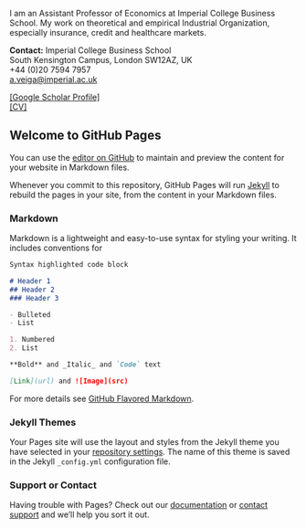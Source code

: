 I am an Assistant Professor of Economics at Imperial College Business School. My work on theoretical and empirical Industrial Organization, especially insurance, credit and healthcare markets.

**Contact:**
Imperial College Business School  
South Kensington Campus, London SW12AZ, UK  
+44 (0)20 7594 7957    
a.veiga@imperial.ac.uk 

[[Google Scholar Profile]](https://scholar.google.com/citations?user=C-gmx8QAAAAJ&hl=en)  
[[CV]](https://www.dropbox.com/s/dbcryohnz4sh8r1/Veiga_CV.pdf?dl=0)



## Welcome to GitHub Pages

You can use the [editor on GitHub](https://github.com/andreveiga2/andreveiga.github.io/edit/master/index.md) to maintain and preview the content for your website in Markdown files.

Whenever you commit to this repository, GitHub Pages will run [Jekyll](https://jekyllrb.com/) to rebuild the pages in your site, from the content in your Markdown files.

### Markdown

Markdown is a lightweight and easy-to-use syntax for styling your writing. It includes conventions for

```markdown
Syntax highlighted code block

# Header 1
## Header 2
### Header 3

- Bulleted
- List

1. Numbered
2. List

**Bold** and _Italic_ and `Code` text

[Link](url) and ![Image](src)
```

For more details see [GitHub Flavored Markdown](https://guides.github.com/features/mastering-markdown/).

### Jekyll Themes

Your Pages site will use the layout and styles from the Jekyll theme you have selected in your [repository settings](https://github.com/andreveiga2/andreveiga.github.io/settings). The name of this theme is saved in the Jekyll `_config.yml` configuration file.

### Support or Contact

Having trouble with Pages? Check out our [documentation](https://help.github.com/categories/github-pages-basics/) or [contact support](https://github.com/contact) and we’ll help you sort it out.
